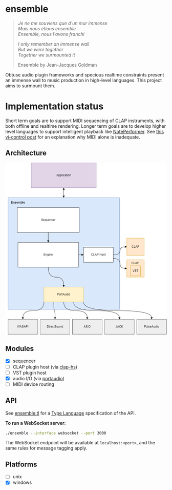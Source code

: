 # ensemble

> <i>Je ne me souviens que d'un mur immense<br>
> Mais nous étions ensemble<br>
> Ensemble, nous l'avons franchi<br>
>
> I only remember an immense wall<br>
> But we were  together<br>
> Together we surmounted it<br></i>
>
> Ensemble by Jean-Jacques Goldman

Obtuse audio plugin frameworks and specious realtime constraints present an immense wall to music production in high-level languages. This project aims to surmount them.

# Implementation status

Short term goals are to support MIDI sequencing of CLAP instruments, with both offline and realtime rendering. Longer term goals are to develop higher level languages to support intelligent playback like [NotePerformer](https://www.noteperformer.com/). See [this vi-control post](https://vi-control.net/community/threads/is-it-time-for-sound-rendering.48604/post-4889885) for an explanation why MIDI alone is inadequate.

## Architecture

![architecture](architecture.png)

## Modules

- [x] sequencer
- [ ] CLAP plugin host (via [clap-hs](https://github.com/JBetz/clap-hs))
- [ ] VST plugin host
- [x] audio I/O (via [portaudio](http://www.portaudio.com/))
- [ ] MIDI device routing

## API

See [ensemble.tl](./ensemble.tl) for a [Type Language](https://core.telegram.org/mtproto/TL) specification of the API.

<b>To run a WebSocket server:</b>
```bash
./ensemble --interface websocket --port 3000
```

The WebSocket endpoint will be available at `localhost:<port>`, and the same rules for message tagging apply.

## Platforms

- [ ] unix
- [x] windows
